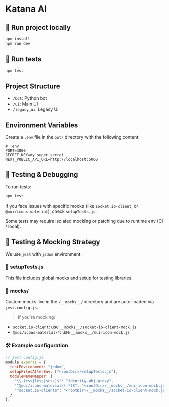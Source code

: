 # Katana AI

## 🚀 Run project locally

```bash
npm install
npm run dev
```

## 🧪 Run tests

```bash
npm test
```

## Project Structure

-   `/bot`: Python bot
-   `/ui`: Main UI
-   `/legacy_ui`: Legacy UI

## Environment Variables

Create a `.env` file in the `bot/` directory with the following content:

```env
# .env
PORT=3000
SECRET_KEY=my_super_secret
NEXT_PUBLIC_API_URL=http://localhost:5000
```

## 🧪 Testing & Debugging

To run tests:

```bash
npm test
```

If you face issues with specific mocks (like `socket.io-client`, or `@mui/icons-material`), check `setupTests.js`.

Some tests may require isolated mocking or patching due to runtime env (CI / local).

## 🧪 Testing & Mocking Strategy

We use `jest` with `jsdom` environment.

### 📁 setupTests.js

This file includes global mocks and setup for testing libraries.

### 📁 __mocks__/

Custom mocks live in the `/__mocks__/` directory and are auto-loaded via `jest.config.js`.

> If you're mocking:
- `socket.io-client`: use `__mocks__/socket-io-client-mock.js`
- `@mui/icons-material/*`: use `__mocks__/mui-icon-mock.js`

### 🛠️ Example configuration

```js
// jest.config.js
module.exports = {
  testEnvironment: "jsdom",
  setupFilesAfterEnv: ["<rootDir>/setupTests.js"],
  moduleNameMapper: {
    "\\.(css|less|scss)$": "identity-obj-proxy",
    "^@mui/icons-material/(.*)$": "<rootDir>/__mocks__/mui-icon-mock.js",
    "^socket.io-client$": "<rootDir>/__mocks__/socket-io-client-mock.js"
  }
};
```
